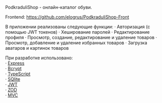 PodkraduliShop - онлайн-каталог обуви.

Frontend: https://github.com/elogrus/PodkraduliShop-Front

В приложении реализованы следующие функции:
· Авторизация (с помощью JWT токенов)
· Хеширование паролей
· Редактирование профиля
· Просмотр, создание, редактирование и удаление товаров
· Просмотр, добавление и удаление избранных товаров
· Загрузка аватаров и картинок товаров

При разработке использовано: <br />
· [Express](https://www.npmjs.com/package/express) <br />
· [Bcrypt](https://www.npmjs.com/package/bcrypt) <br />
· [TypeScript](https://www.typescriptlang.org/) <br />
· [SQlite](https://www.sqlite.org/) <br />
· [JWT](https://jwt.io/) <br />
· [ZOD](https://zod.dev/) <br />
· [MVC](https://ru.wikipedia.org/wiki/Model-View-Controller) <br />
